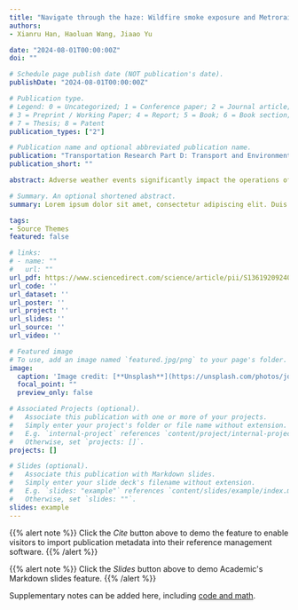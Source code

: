 ```yaml
---
title: "Navigate through the haze: Wildfire smoke exposure and Metrorail ridership"
authors:
- Xianru Han, Haoluan Wang, Jiaao Yu

date: "2024-08-01T00:00:00Z"
doi: ""

# Schedule page publish date (NOT publication's date).
publishDate: "2024-08-01T00:00:00Z"

# Publication type.
# Legend: 0 = Uncategorized; 1 = Conference paper; 2 = Journal article;
# 3 = Preprint / Working Paper; 4 = Report; 5 = Book; 6 = Book section;
# 7 = Thesis; 8 = Patent
publication_types: ["2"]

# Publication name and optional abbreviated publication name.
publication: "Transportation Research Part D: Transport and Environment, Volume 133, 104309"
publication_short: ""

abstract: Adverse weather events significantly impact the operations of urban transportation systems and change human travel behaviors. Over the decades, wildfires have emerged as a pressing concern due to their increased frequency and intensity, yet the relationship between wildfire smoke and public transportation usage remains largely unexplored. Leveraging high-resolution daily wildfire-driven PM2.5 concentration estimates and station-level Metrorail ridership data in the Washington Metropolitan Area spanning 2012–2019, we examine the effects of wildfire smoke exposure on Metrorail usage. We find that wildfire smoke exposure results in a 0.8% increase in Metrorail ridership on weekdays and a more pronounced 3.7% rise on weekends. Additionally, we show a stronger response in Metrorail ridership to wildfire smoke during off-peak hours compared to peak hours, with the most substantial increase observed during the winter. Our heterogeneity analysis further suggests that a lack of vehicle ownership and higher reliance on walking and public transportation are key factors leading to increased Metrorail ridership. Collectively, these results highlight the need for proactive service adjustments and effective communication strategies to accommodate the potential shifts in human travel behaviors and Metrorail ridership on days exposed to wildfire smoke.

# Summary. An optional shortened abstract.
summary: Lorem ipsum dolor sit amet, consectetur adipiscing elit. Duis posuere tellus ac convallis placerat. Proin tincidunt magna sed ex sollicitudin condimentum.

tags:
- Source Themes
featured: false

# links:
# - name: ""
#   url: ""
url_pdf: https://www.sciencedirect.com/science/article/pii/S1361920924002669?dgcid=coauthor
url_code: ''
url_dataset: ''
url_poster: ''
url_project: ''
url_slides: ''
url_source: ''
url_video: ''

# Featured image
# To use, add an image named `featured.jpg/png` to your page's folder. 
image:
  caption: 'Image credit: [**Unsplash**](https://unsplash.com/photos/jdD8gXaTZsc)'
  focal_point: ""
  preview_only: false

# Associated Projects (optional).
#   Associate this publication with one or more of your projects.
#   Simply enter your project's folder or file name without extension.
#   E.g. `internal-project` references `content/project/internal-project/index.md`.
#   Otherwise, set `projects: []`.
projects: []

# Slides (optional).
#   Associate this publication with Markdown slides.
#   Simply enter your slide deck's filename without extension.
#   E.g. `slides: "example"` references `content/slides/example/index.md`.
#   Otherwise, set `slides: ""`.
slides: example
---
```


{{% alert note %}}
Click the *Cite* button above to demo the feature to enable visitors to import publication metadata into their reference management software.
{{% /alert %}}

{{% alert note %}}
Click the *Slides* button above to demo Academic's Markdown slides feature.
{{% /alert %}}

Supplementary notes can be added here, including [code and math](https://sourcethemes.com/academic/docs/writing-markdown-latex/).
